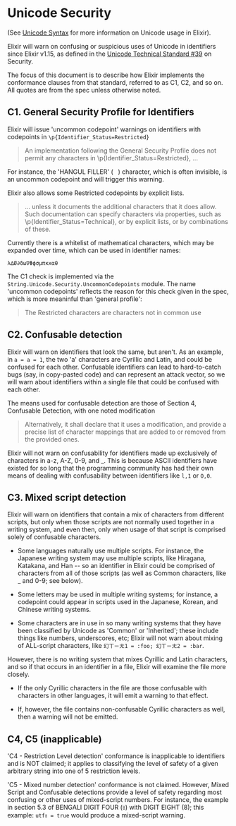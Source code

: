 # Unicode Security

(See [Unicode Syntax](unicode-security.html) for more information on Unicode usage in Elixir).

Elixir will warn on confusing or suspicious uses of Unicode in identifiers since Elixir v1.15, as defined in the [Unicode Technical Standard #39](https://unicode.org/reports/tr39/) on Security.

The focus of this document is to describe how Elixir implements the conformance clauses from that standard, referred to as C1, C2, and so on. All quotes are from the spec unless otherwise noted.

## C1. General Security Profile for Identifiers

Elixir will issue 'uncommon codepoint' warnings on identifiers with codepoints in `\p{Identifier_Status=Restricted}`

> An implementation following the General Security Profile does not permit any characters in \p{Identifier_Status=Restricted}, ...

For instance, the 'HANGUL FILLER' (`ㅤ`) character, which is often invisible, is an uncommon codepoint and will trigger this warning.

Elixir also allows some Restricted codepoints by explicit lists.

> ... unless it documents the additional characters that it does allow. Such documentation can specify characters via properties, such as \p{Identifier_Status=Technical}, or by explicit lists, or by combinations of these.

Currently there is a whitelist of mathematical characters, which may be expanded over time, which can be used in identifier names:

    λ∆Ø∂δω∇Φϕσμπκxαθ

The C1 check is implemented via the `String.Unicode.Security.UncommonCodepoints` module. The name 'uncommon codepoints' reflects the reason for this check given in the spec, which is more meaninful than 'general profile':

> The Restricted characters are characters not in common use


## C2. Confusable detection

Elixir will warn on identifiers that look the same, but aren't. As an example, in `а = a = 1`, the two 'a' characters are Cyrillic and Latin, and could be confused for each other. Confusable identifiers can lead to hard-to-catch bugs (say, in copy-pasted code) and can represent an attack vector, so we will warn about identifiers within a single file that could be confused with each other.

The means used for confusable detection are those of Section 4, Confusable Detection, with one noted modification

> Alternatively, it shall declare that it uses a modification, and provide a precise list of character mappings that are added to or removed from the provided ones.

Elixir will not warn on confusability for identifiers made up exclusively of characters in a-z, A-Z, 0-9, and _. This is because ASCII identifiers have existed for so long that the programming community has had their own means of dealing with confusability between identifiers like `l,1` or `O,0`.

## C3. Mixed script detection

Elixir will warn on identifiers that contain a mix of characters from different scripts, but only when those scripts are not normally used together in a writing system, and even then, only when usage of that script is comprised solely of confusable characters.

* Some languages naturally use multiple scripts. For instance, the Japanese writing system may use multiple scripts, like Hiragana, Katakana, and Han -- so an identifier in Elixir could be comprised of characters from all of those scripts (as well as Common characters, like _ and 0-9; see below).

* Some letters may be used in multiple writing systems; for instance, a codepoint could appear in scripts used in the Japanese, Korean, and Chinese writing systems.

* Some characters are in use in so many writing systems that they have been classified by Unicode as 'Common' or 'Inherited'; these include things like numbers, underscores, etc; Elixir will not warn about mixing of ALL-script characters, like `幻ㄒㄧㄤ1 = :foo; 幻ㄒㄧㄤ2 = :bar`.

However, there is no writing system that mixes Cyrillic and Latin characters, and so if that occurs in an identifier in a file, Elixir will examine the file more closely.

* If the only Cyrillic characters in the file are those confusable with characters in other languages, it will emit a warning to that effect.

* If, however, the file contains non-confusable Cyrillic characters as well, then a warning will not be emitted.


## C4, C5 (inapplicable)

'C4 - Restriction Level detection' conformance is inapplicable to identifiers and is NOT claimed; it applies to classifying the level of safety of a given arbitrary string into one of 5 restriction levels.

'C5 - Mixed number detection' conformance is not claimed. However, Mixed Script and Confusable detections provide a level of safety regarding most confusing or other uses of mixed-script numbers. For instance, the example in section 5.3 of BENGALI DIGIT FOUR (৪) with DIGIT EIGHT (8); this example: `utf৪ = true` would produce a mixed-script warning.
